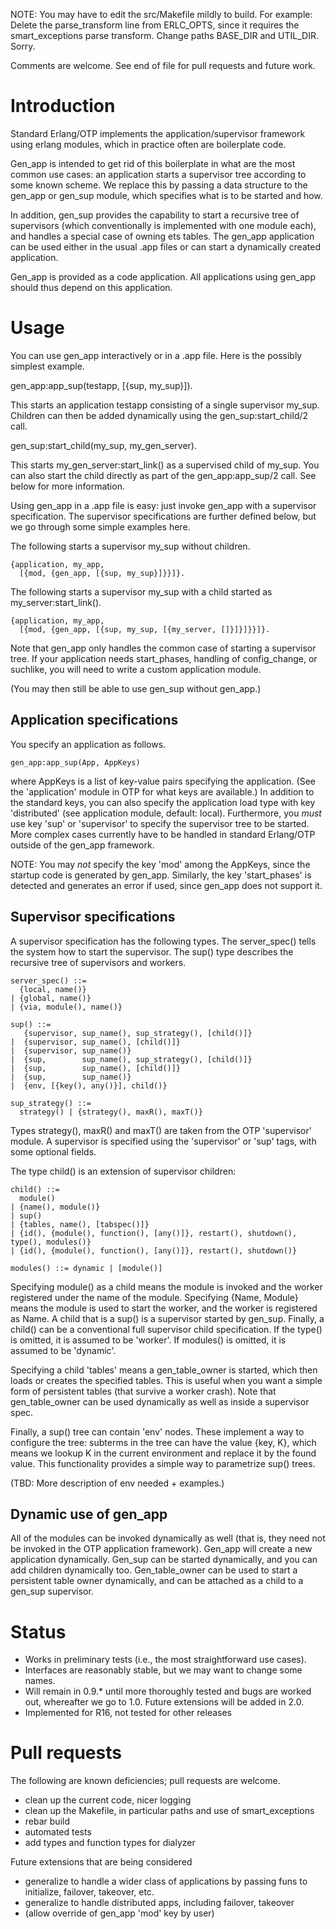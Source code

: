 NOTE: You may have to edit the src/Makefile mildly to build.
For example: Delete the parse\_transform line from ERLC\_OPTS, since
it requires the smart\_exceptions parse transform. Change paths
BASE\_DIR and UTIL\_DIR. Sorry.

Comments are welcome. See end of file for pull requests
and future work.

Introduction
============

Standard Erlang/OTP implements the application/supervisor
framework using erlang modules, which in practice often are
boilerplate code. 

Gen\_app is intended to get rid of this boilerplate in what
are the most common use cases: an application starts a supervisor
tree according to some known scheme. We replace this by passing
a data structure to the gen\_app or gen\_sup module, which
specifies what is to be started and how. 

In addition, gen\_sup provides the capability to start a
recursive tree of supervisors (which conventionally is implemented
with one module each), and handles a special case of owning
ets tables. The gen\_app application can be used either in
the usual .app files or can start a dynamically created
application.

Gen\_app is provided as a code application. All applications using
gen\_app should thus depend on this application.

Usage
=====

You can use gen\_app interactively or in a .app file.
Here is the possibly simplest example.

   gen_app:app_sup(testapp, [{sup, my_sup}]).

This starts an application testapp consisting of a single
supervisor my\_sup.
Children can then be added dynamically using the gen_sup:start_child/2
call.

   gen_sup:start_child(my_sup, my_gen_server).

This starts my_gen_server:start\_link() as a supervised child of my\_sup.
You can also start the child directly as part of the gen\_app:app\_sup/2
call. See below for more information.

Using gen\_app in a .app file is easy: just invoke gen\_app
with a supervisor specification. The supervisor specifications
are further defined below, but we go through some simple
examples here.

The following starts a supervisor my\_sup without children.

    {application, my_app,
      [{mod, {gen_app, [{sup, my_sup}]}}]}.

The following starts a supervisor my\_sup with a child started
as my_server:start_link().

    {application, my_app,
      [{mod, {gen_app, [{sup, my_sup, [{my_server, []}]}]}}]}.

Note that gen\_app only handles the common case of starting a
supervisor tree. If your application needs start\_phases, handling
of config\_change, or suchlike, you will need to write a custom
application module. 

(You may then still be able to use gen\_sup without
gen\_app.)

Application specifications
--------------------------

You specify an application as follows.

    gen_app:app_sup(App, AppKeys)

where AppKeys is a list of key-value pairs specifying the
application. (See the 'application' module in OTP for what keys are
available.) In addition to the standard keys, you can also specify the
application load type with key 'distributed' (see application module,
default: local). Furthermore, you _must_ use key 'sup' or 'supervisor'
to specify the supervisor tree to be started. More complex cases
currently have to be handled in standard Erlang/OTP outside of the
gen\_app framework.

NOTE: You may _not_ specify the key 'mod' among the AppKeys, since the
startup code is generated by gen\_app. Similarly, the key
'start\_phases' is detected and generates an error if used, since
gen\_app does not support it.

Supervisor specifications
-------------------------

A supervisor specification has the following types. The
server_spec() tells the system how to start the supervisor.
The sup() type describes the recursive tree of supervisors
and workers. 

    server_spec() ::=
      {local, name()}
    | {global, name()}
    | {via, module(), name()}

    sup() ::=
       {supervisor, sup_name(), sup_strategy(), [child()]}
    |  {supervisor, sup_name(), [child()]}
    |  {supervisor, sup_name()}
    |  {sup,        sup_name(), sup_strategy(), [child()]}
    |  {sup,        sup_name(), [child()]}
    |  {sup,        sup_name()}
    |  {env, [{key(), any()}], child()}

    sup_strategy() ::=
      strategy() | {strategy(), maxR(), maxT()}

Types strategy(), maxR() and maxT() are taken from the OTP 'supervisor'
module. A supervisor is specified using the 'supervisor' or 'sup' tags,
with some optional fields.

The type child() is an extension of supervisor children:

    child() ::=
      module()
    | {name(), module()}
    | sup()
    | {tables, name(), [tabspec()]}
    | {id(), {module(), function(), [any()]}, restart(), shutdown(), type(), modules()}
    | {id(), {module(), function(), [any()]}, restart(), shutdown()}

    modules() ::= dynamic | [module()]

Specifying module() as a child means the module is invoked and the worker
registered under the name of the module. Specifying {Name, Module} means the
module is used to start the worker, and the worker is registered as Name. A child
that is a sup() is a supervisor started by gen\_sup. Finally, a child() can be
a conventional full supervisor child specification. If the type() is omitted, it
is assumed to be 'worker'. If modules() is omitted, it is assumed to
be 'dynamic'.

Specifying a child 'tables' means a gen\_table\_owner is started, which then
loads or creates the specified tables. This is useful when you want a simple
form of persistent tables (that survive a worker crash). Note that gen\_table\_owner
can be used dynamically as well as inside a supervisor spec.

Finally, a sup() tree can contain 'env' nodes. These implement a way to configure
the tree: subterms in the tree can have the value {key, K}, which means we lookup
K in the current environment and replace it by the found value. This functionality
provides a simple way to parametrize sup() trees.

(TBD: More description of env needed + examples.)

Dynamic use of gen\_app
-----------------------

All of the modules can be invoked dynamically as well (that is, they need not be
invoked in the OTP application framework). Gen\_app will create a
new application dynamically. Gen\_sup can be started dynamically, and you can
add children dynamically too. Gen\_table\_owner can be used to start a persistent
table owner dynamically, and can be attached as a child to a gen\_sup supervisor.

Status
======

- Works in preliminary tests (i.e., the most straightforward use
cases).
- Interfaces are reasonably stable, but we may want to
change some names.
- Will remain in 0.9.* until more thoroughly tested and bugs are worked
out, whereafter we go to 1.0. Future extensions will be added in 2.0.
- Implemented for R16, not tested for other releases

Pull requests
=============

The following are known deficiencies; pull requests are
welcome.

- clean up the current code, nicer logging
- clean up the Makefile, in particular paths and use
  of smart\_exceptions
- rebar build
- automated tests
- add types and function types for dialyzer

Future extensions that are being considered

- generalize to handle a wider class of applications
  by passing funs to initialize, failover, takeover, etc.
- generalize to handle distributed apps, including
  failover, takeover
- (allow override of gen\_app 'mod' key by user)
